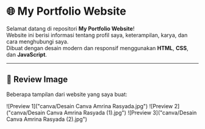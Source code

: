 # 🌐 My Portfolio Website

Selamat datang di repositori **My Portfolio Website**!  
Website ini berisi informasi tentang profil saya, keterampilan, karya, dan cara menghubungi saya.  
Dibuat dengan desain modern dan responsif menggunakan **HTML**, **CSS**, dan **JavaScript**.

---

## 📸 Review Image

Beberapa tampilan dari website yang saya buat:

![Preview 1]("canva/Desain Canva Amrina Rasyada.jpg")
![Preview 2]("canva/Desain Canva Amrina Rasyada (1).jpg")
![Preview 3]("canva/Desain Canva Amrina Rasyada (2).jpg")
